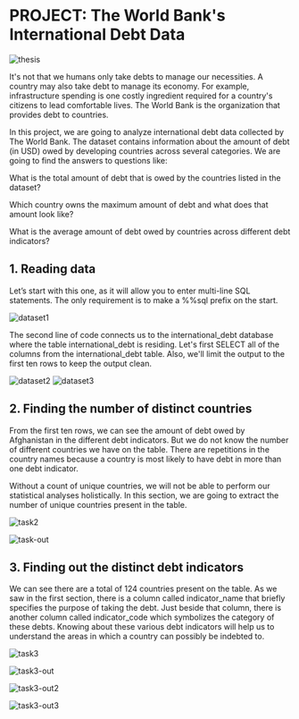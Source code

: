 # PROJECT: The World Bank's International Debt Data
![thesis](https://github.com/sichensong-99/My-Analysis-Projects/blob/master/Pics/thesis.png)

It's not that we humans only take debts to manage our necessities. A country may also take debt to manage its economy. For example, infrastructure spending is one costly ingredient required for a country's citizens to lead comfortable lives. The World Bank is the organization that provides debt to countries.

In this project, we are going to analyze international debt data collected by The World Bank. The dataset contains information about the amount of debt (in USD) owed by developing countries across several categories. We are going to find the answers to questions like:

What is the total amount of debt that is owed by the countries listed in the dataset?

Which country owns the maximum amount of debt and what does that amount look like?

What is the average amount of debt owed by countries across different debt indicators?

## 1. Reading data

Let’s start with this one, as it will allow you to enter multi-line SQL statements. The only requirement is to make a %%sql prefix on the start. 

![dataset1](https://github.com/sichensong-99/My-Analysis-Projects/blob/master/Pics/dataset1.png)

The second line of code connects us to the international_debt database where the table international_debt is residing. Let's first SELECT all of the columns from the international_debt table. Also, we'll limit the output to the first ten rows to keep the output clean.

![dataset2](https://github.com/sichensong-99/My-Analysis-Projects/blob/master/Pics/dataset2.png)
![dataset3](https://github.com/sichensong-99/My-Analysis-Projects/blob/master/Pics/dataset3.png)

## 2. Finding the number of distinct countries

From the first ten rows, we can see the amount of debt owed by Afghanistan in the different debt indicators. But we do not know the number of different countries we have on the table. There are repetitions in the country names because a country is most likely to have debt in more than one debt indicator.

Without a count of unique countries, we will not be able to perform our statistical analyses holistically. In this section, we are going to extract the number of unique countries present in the table.

![task2](https://github.com/sichensong-99/My-Analysis-Projects/blob/master/Pics/task2.png)

![task-out](https://github.com/sichensong-99/My-Analysis-Projects/blob/master/Pics/task2-out.png)

## 3. Finding out the distinct debt indicators

We can see there are a total of 124 countries present on the table. As we saw in the first section, there is a column called indicator_name that briefly specifies the purpose of taking the debt. Just beside that column, there is another column called indicator_code which symbolizes the category of these debts. Knowing about these various debt indicators will help us to understand the areas in which a country can possibly be indebted to.

![task3](https://github.com/sichensong-99/My-Analysis-Projects/blob/master/Pics/task3.png)

![task3-out](https://github.com/sichensong-99/My-Analysis-Projects/blob/master/Pics/task3-out.png)

![task3-out2](https://github.com/sichensong-99/My-Analysis-Projects/blob/master/Pics/task3-out2.png)

![task3-out3](https://github.com/sichensong-99/My-Analysis-Projects/blob/master/Pics/task3-out3.png)



